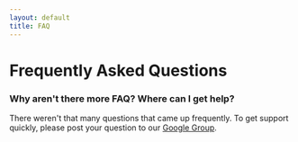 ```yaml
---
layout: default
title: FAQ
---
```


# Frequently Asked Questions


### Why aren't there more FAQ? Where can I get help?

There weren't that many questions that came up frequently. To get
support quickly, please post your question to our
[Google Group](https://groups.google.com/forum/#!forum/core-nlp).
